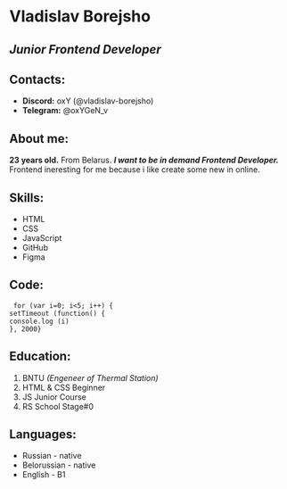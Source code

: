 # Vladislav Borejsho
## ***Junior Frontend Developer***
## Contacts: 
* **Discord:** oxY (@vladislav-borejsho)
* **Telegram:** @oxYGeN_v
## About me:
**23 years old.** From Belarus.
***I want to be in demand Frontend Developer.***
Frontend ineresting for me because i like create some new in online.
## Skills:
* HTML
* CSS
* JavaScript 
* GitHub 
* Figma
## Code:
```
 for (var i=0; i<5; i++) {
setTimeout (function() {
console.log (i)
}, 2000} 
```
## Education:
1. BNTU *(Engeneer of Thermal Station)*
2. HTML & CSS Beginner
3. JS Junior Course
4. RS School Stage#0
## Languages:
* Russian - native
* Belorussian - native
* English - B1
